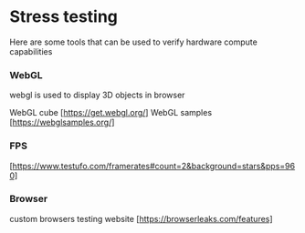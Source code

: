 # Stress testing

Here are some tools that can be used to verify hardware compute capabilities


### WebGL
webgl is used to display 3D objects in browser

WebGL cube [https://get.webgl.org/]
WebGL samples [https://webglsamples.org/]


### FPS
[https://www.testufo.com/framerates#count=2&background=stars&pps=960]


### Browser
custom browsers testing website
[https://browserleaks.com/features]
